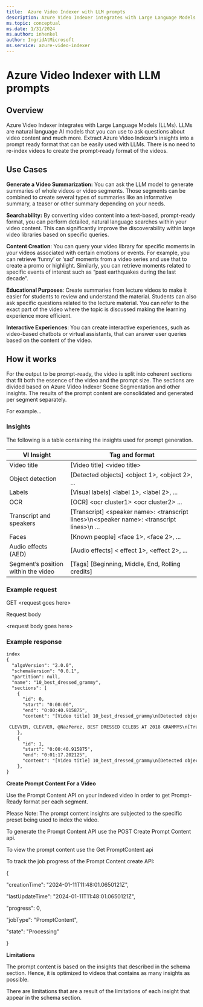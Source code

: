 ```yaml
---
title:  Azure Video Indexer with LLM prompts  
description: Azure Video Indexer integrates with Large Language Models (LLMs). LLMs are natural language AI models that you can use to ask questions about video content and much more. Extract Azure Video Indexer’s insights into a prompt ready format that can be easily used with LLMs. There is no need to re-index videos to create the prompt-ready format of the videos.
ms.topic: conceptual
ms.date: 1/31/2024
ms.author: inhenkel
author: IngridAtMicrosoft
ms.service: azure-video-indexer
---
```


# Azure Video Indexer with LLM prompts

## Overview

Azure Video Indexer integrates with Large Language Models (LLMs). LLMs are natural language AI models that you can use to ask questions about video content and much more. Extract Azure Video Indexer’s insights into a prompt ready format that can be easily used with LLMs. There is no need to re-index videos to create the prompt-ready format of the videos.

## Use Cases

**Generate a Video Summarization:** You can ask the LLM model to generate summaries of whole videos or video segments. Those segments can be combined to create several types of summaries like an informative summary, a teaser or other summary depending on your needs.

**Searchability:** By converting video content into a text-based, prompt-ready format, you can perform detailed, natural language searches within your video content. This can significantly improve the discoverability within large video libraries based on specific queries.

**Content Creation**: You can query your video library for specific moments in your videos associated with certain emotions or events. For example, you can retrieve ‘funny’ or ‘sad’ moments from a video series and use that to create a promo or highlight. Similarly, you can retrieve moments related to specific events of interest such as “past earthquakes during the last decade”.

**Educational Purposes**: Create summaries from lecture videos to make it easier for students to review and understand the material. Students can also ask specific questions related to the lecture material. You can refer to the exact part of the video where the topic is discussed making the learning experience more efficient.

**Interactive Experiences**: You can create interactive experiences, such as video-based chatbots or virtual assistants, that can answer user queries based on the content of the video.

## How it works

For the output to be prompt-ready, the video is split into coherent sections that fit both the essence of the video and the prompt size. The sections are divided based on Azure Video Indexer Scene Segmentation and other insights. The results of the prompt content are consolidated and generated per segment separately.

For example...

### Insights

The following is a table containing the insights used for prompt generation.

| **VI Insight**                        | **Tag and format**                                                                                    |
|---------------------------------------|-------------------------------------------------------------------------------------------------------|
|  Video title                          |  [Video title] \<video title\>                                                                        |
|  Object detection                     |  [Detected objects] \<object 1\>, \<object 2\>, ...                                                   |
|  Labels                               |  [Visual labels] \<label 1\>, \<label 2\>, ...                                                        |
|  OCR                                  |  [OCR] \<ocr cluster1\> \<ocr cluster2\> ...                                                          |
|  Transcript and speakers              | [Transcript] \<speaker name\>: \<transcript lines\>\\n\<speaker name\>: \<transcript lines\>\\n  ...  |
|  Faces                                |  [Known people] \<face 1\>, \<face 2\>, ...                                                           |
|  Audio effects (AED)                  |  [Audio effects] \< effect 1\>, \<effect 2\>, ...                                                     |
|  Segment’s position within the video  |  [Tags] [Beginning, Middle, End, Rolling credits]                                                     |

### Example request

GET \<request goes here\>

Request body

\<request body goes here\>

### Example response

```REST
index
{
  "algoVersion": "2.0.0",
  "schemaVersion": "0.0.1",
  "partition": null,
  "name": "10_best_dressed_grammy",
  "sections": [
    {
      "id": 0,
      "start": "0:00:00",
      "end": "0:00:40.915875",
      "content": "[Video title] 10_best_dressed_grammy\n[Detected objects] necktie\n[Visual labels] human face, clothing, person, woman, suit, wedding dress, dress, indoor, wall, carpet, rug, fashion, lady, long hair, fashion accessory, fashion design\n[OCR] TROPHy, LIFE, SPECIAL, EDITION, news FEED, BY

 CLEVVER, CLEVVER, @NazPerez, BEST DRESSED CELEBS AT 2018 GRAMMYS\n[Transcript] Check out the 10 best dressed celebs from the 2018 Grammy Awards and don't forget to subscribe to our channel to get all the latest celebrity updates.\nFrom white roses to white hot looks, this year's Grammy Awards was a feast of fashion thanks to so many celebs bringing their A game to the show.\nSo let's kick off this list of the best dress from the red carpet, starting with Lady Gaga.\nGaga looked like a gothic Princess in her dramatic all black ball gown.\nThe Armani Preve dress featured A Lacy bodysuit and billowing black skirt with a huge train.\nAga's black heeled boots were also some of the highest we've ever seen, like ever, but we wouldn't expect anything less from Mama Monster.\nAnother look we love from the carpet was Anna Kendrick's sexy suit by Belmont."
    },
    {
      "id": 1,
      "start": "0:00:40.915875",
      "end": "0:01:17.202125",
      "content": "[Video title] 10_best_dressed_grammy\n[Detected objects] remote\n[Visual labels] human face, clothing, person, dress, carpet, rug, fashion, lady, furniture, female person, fashion model, model, haute couture, smile\n[OCR] TROPHy, LIFE, news FEED, BEST DRESSED CELEBS AT 2018 GRAMMYS, D CELEBS AT 2018 GRAMMYS, BEST DRESSED\n[Transcript] Anna gave the structured look a sexy feminine touch by wearing a Lacy strapless top underneath and some pale pink stilettos.\nHer suit may have said business, but her relaxed WAVY hairstyle said I came to get down.\nNext on our list is the literally red hot Camila Cabello.\nCamila was all glitzing glam in her strapless Vivian Westwood gown.\nThat humped her curves perfectly.\nCamila opted to wear her hair up and accessorized with some serious bling, but it's that plunging neckline that has this unable to look away.\nAnother look we loved came courtesy of Miley Cyrus, who absolutely slayed in this black velvet bodysuit.\nMiley looked beyond chic, from her classic Hollywood hairstyle to her glitter heels."
    },
}
```

**Create Prompt Content For a Video**

Use the Prompt Content API on your indexed video in order to get Prompt-Ready format per each segment.

Please Note: The prompt content insights are subjected to the specific preset being used to index the video.

To generate the Prompt Content API use the POST Create Prompt Content api.

To view the prompt content use the Get PromptContent api

To track the job progress of the Prompt Content create API:

{

"creationTime": "2024-01-11T11:48:01.0650121Z",

"lastUpdateTime": "2024-01-11T11:48:01.0650121Z",

"progress": 0,

"jobType": "PromptContent",

"state": "Processing"

}

**Limitations**

The prompt content is based on the insights that described in the schema section. Hence, it is optimized to videos that contains as many insights as possible.

There are limitations that are a result of the limitations of each insight that appear in the schema section.
